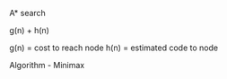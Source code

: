 A* search

g(n) + h(n)

g(n) = cost to reach node
h(n) = estimated code to node


Algorithm - Minimax 